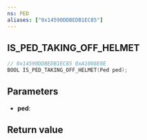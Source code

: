 ```yaml
---
ns: PED
aliases: ["0x14590DDBEDB1EC85"]
---
```

## IS_PED_TAKING_OFF_HELMET

```c
// 0x14590DDBEDB1EC85 0xA1008E0E
BOOL IS_PED_TAKING_OFF_HELMET(Ped ped);
```

## Parameters
* **ped**: 

## Return value
